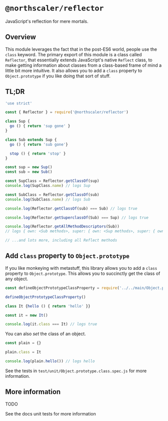 # `@northscaler/reflector`
JavaScript's reflection for mere mortals.

## Overview
This module leverages the fact that in the post-ES6 world, people use the `class` keyword.
The primary export of this module is a class called `Reflector`, that essentially extends JavaScript's native `Reflect` class, to make getting information about classes from a class-based frame of mind a little bit more intuitive.
It also allows you to add a `class` property to `Object.prototype` if you like doing that sort of stuff.

## TL;DR
```javascript
'use strict'

const { Reflector } = require('@northscaler/reflector')

class Sup {
  go () { return 'sup gone' }
}

class Sub extends Sup {
  go () { return 'sub gone'}

  stop () { return 'stop' }
}

const sup = new Sup()
const sub = new Sub()

const SupClass = Reflector.getClassOf(sup)
console.log(SupClass.name) // logs Sup

const SubClass = Reflector.getClassOf(sub)
console.log(SubClass.name) // logs Sub

console.log(Reflector.getClassOf(sub) === Sub) // logs true 

console.log(Reflector.getSuperclassOf(Sub) === Sup) // logs true 

console.log(Reflector.getAllMethodDescriptors(Sub))
// logs { own: <Sub methods>, super: { own: <Sup methods>, super: { own: <Object methods> } } }

// ...and lots more, including all Reflect methods
```

## Add `class` property to `Object.prototype`

If you like monkeying with metastuff, this library allows you to add a `class` property to `Object.prototype`.
This allows you to succinctly get the class of any object.

```javascript
const defineObjectPrototypeClassProperty = require('../../main/Object.prototype.class')

defineObjectPrototypeClassProperty()

class It {hello () { return 'hello' }}

const it = new It()

console.log(it.class === It) // logs true
```

You can also _set_ the class of an object.
```javascript
const plain = {}

plain.class = It

console.log(plain.hello()) // logs hello
```

See the tests in `test/unit/Object.prototype.class.spec.js` for more information.

## More information

TODO

See the docs unit tests for more information
